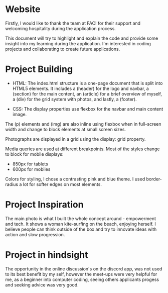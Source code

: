 # Website

Firstly, I would like to thank the team at FAC! for their support and welcoming hospitality during the application process.

This document will try to highlight and explain the code and provide some insight into my learning during the application. I'm interested in coding projects and collaborating to create future applications.

# Project Building

- HTML:
    The index.html structure is a one-page document that is split into HTML5 elements. It includes a (header) for the logo and navbar, a (section) for the main content, an (article) for a brief overview of myself, a (div) for the grid system with photos, and lastly, a (footer).

- CSS:
    The display properties use flexbox for the navbar and main content image.

The (p) elements and (img) are also inline using flexbox when in full-screen width and change to block elements at small screen sizes.

Photographs are displayed in a grid using the display: grid property.

Media queries are used at different breakpoints. Most of the styles change to block for mobile displays:

- 850px for tablets
- 600px for mobiles

Colors for styling, I chose a contrasting pink and blue theme. I used border-radius a lot for softer edges on most elements.


# Project Inspiration

The main photo is what I built the whole concept around - empowerment and tech. It shows a woman kite-surfing on the beach, enjoying herself. I believe people can think outside of the box and try to innovate ideas with action and slow progression.

# Project in hindsight 

The opportunity in the online discussion's on the discord app, was not used to its best benefit by my self, however the meet-ups were very helpful for me, as a beginner into computer coding, seeing others applicants progess and seeking advice was very good.
